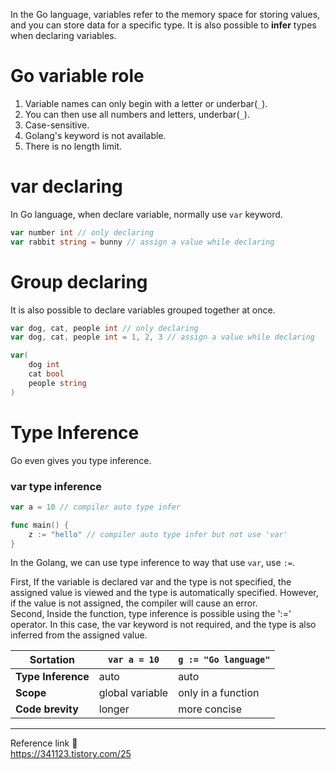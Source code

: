 In the Go language, variables refer to the memory space for storing values, and you can store data for a specific type. It is also possible to **infer** types when declaring variables. 
# Go variable role
1. Variable names can only begin with a letter or underbar(`_`).  
2. You can then use all numbers and letters, underbar(`_`).  
3. Case-sensitive.  
4. Golang's keyword is not available.  
5. There is no length limit.
# var declaring
In Go language, when declare variable, normally use `var` keyword.
```go
var number int // only declaring
var rabbit string = bunny // assign a value while declaring
```
# Group declaring
It is also possible to declare variables grouped together at once.
```go
var dog, cat, people int // only declaring
var dog, cat, people int = 1, 2, 3 // assign a value while declaring

var(
	dog int
	cat bool
	people string
)
```
# Type Inference
Go even gives you type inference.
### var type inference
```go
var a = 10 // compiler auto type infer

func main() {
	z := "hello" // compiler auto type infer but not use 'var'
}
```
In the Golang, we can use type inference to way that use `var`, use `:=`.

First, If the variable is declared var and the type is not specified, the assigned value is viewed and the type is automatically specified. However, if the value is not assigned, the compiler will cause an error.       
Second, Inside the function, type inference is possible using the ':=' operator. In this case, the var keyword is not required, and the type is also inferred from the assigned value.

| **Sortation**      | **`var a = 10`** | **`g := "Go language"`** |
| ------------------ | ---------------- | ------------------------ |
| **Type Inference** | auto             | auto                     |
| **Scope**          | global variable  | only in a function       |
| **Code brevity**   | longer           | more concise             |

---
Reference link 🙂    
https://341123.tistory.com/25